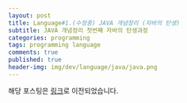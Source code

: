 ```yaml
---
layout: post
title: Language#1.(수정중) JAVA 개념정리 (자바의 탄생)
subtitle: JAVA 개념정리 첫번째 자바의 탄생과정
categories: programming
tags: programming language
comments: true
published: true
header-img: img/dev/language/java/java.png
---
```


해당 포스팅은 [링크](https://zunoxi.tistory.com/14?category=828192)로 이전되었습니다.

<!--
오늘부터 '**java 공부를 비롯한 기본적인 프로그래밍'** 공부내용을 복습해볼 겸 포스팅을 해보려한다.

포스팅 내용은 능력 있는 개발자님들 블로그에서 주섬주섬 가져와 정리한 부분이 일부 있어 출처 남긴다.

우선 전공자이지만, 누가 물어봤을때 명확히 대답하기 어려운 부분이 상당히 많았기에 그런 부분 위주로 정리했다.

---

> **1\. 프레임워크, 라이브러리, 아키텍처**

전공자이기에 지겹도록 들었지만 사실 누가 물어봤을 때 정확히 설명하기 힘든 부분이었다.

참고 링크 : [https://blog.gaerae.com/2016/11/what-is-library-and-framework-and-architecture-and-platform.html](https://blog.gaerae.com/2016/11/what-is-library-and-framework-and-architecture-and-platform.html)



개인적으로는 위 링크의 블로그를 보고 이해에 큰 도움이 됐다.

자동차로 비유하신 것이 이해하기 참 쉬운것 같다.

다음은 위 내용을 응용해서 스스로 정리해본 프레임워크, 라이브러리, 아키텍처의 개념이며 아래와 같다.

-   라이브러리(library) : **자주 사용하는 유용한 코드들의 집합**. 위키백과에서는 '소프트웨어를 개발할 때 사용하는 비휘발성 자원의 모임'이라 정의하고 있다. 코드들의 집합이라면 함수라고도 부를 수 있을 것 같은데, 1회성이 아닌 재활용의 가능성이 있는 코드들을 패키지화시켜서 클래스나 메소드로 만들어 놓은 것이라 정리했다.  
      
    \[ 축구에 비유를 해보자면(?) 선수가 공을 가슴 트래핑할 때 "허리를 몇 도로 굽히고, 가슴을 가져다 댈 때는 어느 정도의 세기로 갖다 대며, 순간 몸의 전체적인 자세는..." 이라고 복잡하게 생각할 것을 '그냥 가슴 트래핑한다'라는 사람의 경험과 감각으로 그런 과정을 생략하는 것. 이를 라이브러리를 사용하는것으로 예를 들 수 있을 것 같다.  \]  
      
    
-   프레임워크(Framework) : **프로그램의 틀을 구성하는 집단**. 다수의 라이브러리를 복합적으로 탑재한 틀이라고 볼 수 있고, 원하는 기능 구현에만 집중할 수 있도록 만든 툴이라고 할 수 있다. 개인적으로는 자바와 파이썬 경험자로 웹개발 시 Spring과 Django를 사용해봤는데, 특히 자바로 프로젝트 개발 시 Spring으로는 서버단 개발에 프레임워크가 없다면 작업이 안될 정도로 중요한것 같다.  
      
    
-   아키텍처(Architecture) : **프로그램의 전체적인 설계도.** 아키텍처 같은 경우는 말 그대로 구조를 명시하는 부분이기 때문에 프레임워크와 라이브러리에 비해 이해하기 쉬운 것 같다. 건물이나 자동차의 청사진에 비유하면 알맞으며, 실무에서는 초보 개발자가 아키텍처를 만지는 일이 거의 없는것으로 알고 있다. 보다 간단히 설명하면, 시스템의 동작원리부터 구성환경설계를 거쳐 최적화까지 사전 구조를 설정하는 것이다.
-   플랫폼 : 추가적으로 플랫폼까지 정리해보려 한다. 플랫폼은 **프로그램이 구동되는 환경이라고 생각한다**. 똑같은 종류의 장비를 만들어도 해당 장비가 어디에 쓰이냐에 따라 용도가 달라지듯, 최초 프로그램을 설계할 때 윈도우 혹은 mac OS나 안드로이드와 같이 구동되는 환경이 다른 경우로 설명할 수 있을것 같다.



> **2\. 자바(JAVA)의 탄생 : "Why Java?"**

 "JAVA는 썬 마이크로시스템즈에서 개발했으며, **객체지향 프로그래밍 언어**이다."

 1990년 초 가전기기 어플리케이션 개발 과정에서 종속적인 플랫폼을 사용해야만 하는 C언어 대신, **VM(Vurtual Machine : 가상머신)**을 구현해 플랫폼 독립구조를 가지는 'Oak'라는 언어가 개발됐다 (_썬의 그린프로젝트_). 초기에는 각광받지 못하는 언어였으나 1990년대 중반부터 인터넷이 발전하고, 인터넷을 사용하는 컴퓨터들에서 동일하게 동작하는 언어가 필요하면서 이름을 'JAVA'로 명명하여 발표하게 됐다.  
  
이후 JAVA(이하 자바)는 Web Client의 Applet(플러그인의 하나로 전용 위젯 엔진) 기술에 쓰여지다가 현재는 **Web Server, Application Server** 프로그램 구현 및 **Android Platform** 개발까지 확대되어 사용되어지고 있다. (최근에는 구글이 자바보다 코틀린을 밀고..)

**자바 플랫폼**은 크게 3가지로 분류가 있으며 기본 JAVA 언어인 **JavaSE**, 기업용 서버프로그래밍 지원용인 **JavaEE**, 그리고 소형기기들을 지원하기 위한 **JavaME**로 구분된다.

 또한 자바는 C언어 같은 절차 지향 언어가 아닌, 인간의 사고와 가까이 제작된 **객체지향 언어**이며 운영체제에 종속되지 않고 독립적으로 사용할 수 있는 언어이다. 이는 자바가 위의 설명처럼 **JVM(Java Vurtual Machine)**이라는 가상 머신 위에서 동작하기 때문이다. 이러한 가상머신위에서 동일한 코드로 구동되기 때문에 플랫폼에 상관없이 구동되며, **이식성이 우수하다**는 장점이 있다. (객체지향 관련해서는 [https://zunoxi.tistory.com/16](https://zunoxi.tistory.com/16) 포스팅을 참고하면 될것같다.)  
 

> **3\. 가비지 컬렉터(Garbage Collector)**

 자바는 **가비지 컬렉터**에 의해 메모리가 관리된다. C언어의 경우 별도의 메모리를 해제시키는 문법이 있지만 JAVA는 없다. OS로부터 메모리를 할당받고 반납하는 전 과정에 가비지 컬렉터가 개입되며 '주소를 잃어버린 메모리'(가비지)를 정리해주는 역할을 한다.  JVM이 OS에 추가로 메모리를 요청할 때와 idle time에 가비지 컬렉터가 실행된다. 

자바의 동작과정과 가비지컬렉터에 대한 설명은 [https://aljjabaegi.tistory.com/387](https://aljjabaegi.tistory.com/387) 블로그를 참고 :)

> **4\. 절차 지향 언어와 객체지향 언어는 무슨차이?**

 '**절차 지향 언어**'는 단어 그대로 순차적으로 실행되는 언어이다. 대표적으로 C언어를 예로 들 수 있다. 컴퓨터의 작업 처리 방식과 유사하게 처리되는 언어이기에 **매우 빠른 속도**를 자랑한다. 단, 순차적으로 실행되기에 코드 순서가 바뀌면 기존과 다른 실행 결과가 나오기 때문에 **유지보수가 힘들다**는 점이 단점니다.  
  
 '**객체지향 언어**'는 소스들을 클래스로 묶은 후 오브젝트 즉, 객체라고 지칭하며 이를 기준으로 코드를 나누어 실행하는 방식의 언어이다. 이는 인간의 사고방식과 유사한 처리방식이기에 **코드 작성의 재사용을 원활**하게 해 주며 코드를 객체화시키기 때문에 **유지보수에 용이**하고 대규모 프로젝트 수행에 적합하다. 단, 지나친 객체 생성은 현실 세계와 괴리감이 있을 수 있다는 단점이 있다.

> **5\. SDK와 API란?**

 'SDK' 는 Software Development Kit 으로 소프트웨어 개발 도구 모음이며, 'API' 는 Application Programming Interface의 약자이고 응용프로그램 프로그래밍 인터페이스라고 칭한다. SDK는 소스편집기, 컴파일러 등과 같으며 현재는 API와 거의 같은 의미로 사용된다. 여기서 API는 특정 응용 프로그램을 위해 제공되는 메소드의 집합이자, 사용자와 제작자 간의 연결고리라고 할 수 있다. 워낙 포괄적으로 많은 의미로 사용되기에 정확히 설명하기는 힘들지만, 예를 들며 조금 더 이해도를 높여 보겠다.

  
 '지도API'를 예로 들면 지리위치와 함께 제공되는, 다양한 정보를 포함하는 전체 프로그램들을 사용자에게 제어할 수 있게끔 권한을 제공해주는 것과 같다. 즉, 사용자가 처음부터 프로그래밍할 필요 없이 API 개발자가 제작한 프로그래밍 소스들을 사용자의 서비스에 사용할 수 있게 도와주는 중간 매개체라고 할 수 있다.


-->
